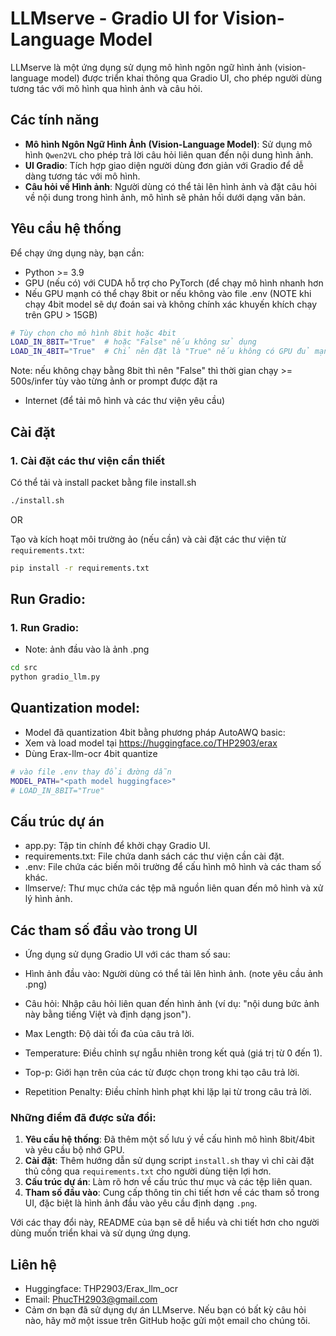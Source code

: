 # LLMserve - Gradio UI for Vision-Language Model

LLMserve là một ứng dụng sử dụng mô hình ngôn ngữ hình ảnh (vision-language model) được triển khai thông qua Gradio UI, cho phép người dùng tương tác với mô hình qua hình ảnh và câu hỏi.

## Các tính năng

- **Mô hình Ngôn Ngữ Hình Ảnh (Vision-Language Model)**: Sử dụng mô hình `Qwen2VL` cho phép trả lời câu hỏi liên quan đến nội dung hình ảnh.
- **UI Gradio**: Tích hợp giao diện người dùng đơn giản với Gradio để dễ dàng tương tác với mô hình.
- **Câu hỏi về Hình ảnh**: Người dùng có thể tải lên hình ảnh và đặt câu hỏi về nội dung trong hình ảnh, mô hình sẽ phản hồi dưới dạng văn bản.

## Yêu cầu hệ thống

Để chạy ứng dụng này, bạn cần:

- Python >= 3.9
- GPU (nếu có) với CUDA hỗ trợ cho PyTorch (để chạy mô hình nhanh hơn
- Nếu GPU mạnh có thể chạy 8bit or nếu không vào file .env (NOTE khi chạy 4bit model sẽ dự đoán sai và không chính xác khuyến khích chạy trên GPU > 15GB)

```bash
# Tùy chọn cho mô hình 8bit hoặc 4bit
LOAD_IN_8BIT="True"  # hoặc "False" nếu không sử dụng
LOAD_IN_4BIT="True"  # Chỉ nên đặt là "True" nếu không có GPU đủ mạnh
```
Note: nếu không chạy bằng 8bit thì nên "False" thì thời gian chạy >= 500s/infer tùy vào từng ảnh or prompt được đặt ra
- Internet (để tải mô hình và các thư viện yêu cầu)

## Cài đặt

### 1. Cài đặt các thư viện cần thiết
Có thể tải và install packet bằng file install.sh

```bash
./install.sh
```
OR

Tạo và kích hoạt môi trường ảo (nếu cần) và cài đặt các thư viện từ `requirements.txt`:

```bash
pip install -r requirements.txt
```

## Run Gradio:

### 1. Run Gradio:

- Note: ảnh đầu vào là ảnh .png
```bash
cd src
python gradio_llm.py
```

## Quantization model:
- Model đã quantization 4bit bằng phương pháp AutoAWQ basic:
- Xem và load model tại https://huggingface.co/THP2903/erax
- Dùng Erax-llm-ocr 4bit quantize
```bash
# vào file .env thay đổi đường dẫn
MODEL_PATH="<path model huggingface>"
# LOAD_IN_8BIT="True"
```

## Cấu trúc dự án

- app.py: Tập tin chính để khởi chạy Gradio UI.
- requirements.txt: File chứa danh sách các thư viện cần cài đặt.
- .env: File chứa các biến môi trường để cấu hình mô hình và các tham số khác.
- llmserve/: Thư mục chứa các tệp mã nguồn liên quan đến mô hình và xử lý hình ảnh.

## Các tham số đầu vào trong UI
- Ứng dụng sử dụng Gradio UI với các tham số sau:

- Hình ảnh đầu vào: Người dùng có thể tải lên hình ảnh. (note yêu cầu ảnh .png)
- Câu hỏi: Nhập câu hỏi liên quan đến hình ảnh (ví dụ: "nội dung bức ảnh này bằng tiếng Việt và định dạng json").
- Max Length: Độ dài tối đa của câu trả lời.
- Temperature: Điều chỉnh sự ngẫu nhiên trong kết quả (giá trị từ 0 đến 1).
- Top-p: Giới hạn trên của các từ được chọn trong khi tạo câu trả lời.
- Repetition Penalty: Điều chỉnh hình phạt khi lặp lại từ trong câu trả lời.


### Những điểm đã được sửa đổi:
1. **Yêu cầu hệ thống**: Đã thêm một số lưu ý về cấu hình mô hình 8bit/4bit và yêu cầu bộ nhớ GPU.
2. **Cài đặt**: Thêm hướng dẫn sử dụng script `install.sh` thay vì chỉ cài đặt thủ công qua `requirements.txt` cho người dùng tiện lợi hơn.
3. **Cấu trúc dự án**: Làm rõ hơn về cấu trúc thư mục và các tệp liên quan.
4. **Tham số đầu vào**: Cung cấp thông tin chi tiết hơn về các tham số trong UI, đặc biệt là hình ảnh đầu vào yêu cầu định dạng `.png`.

Với các thay đổi này, README của bạn sẽ dễ hiểu và chi tiết hơn cho người dùng muốn triển khai và sử dụng ứng dụng.


## Liên hệ
- Huggingface: THP2903/Erax_llm_ocr
- Email: PhucTH2903@gmail.com
- Cảm ơn bạn đã sử dụng dự án LLMserve. Nếu bạn có bất kỳ câu hỏi nào, hãy mở một issue trên GitHub hoặc gửi một email cho chúng tôi.


